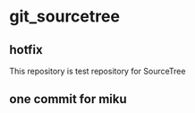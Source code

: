 # git_sourcetree

## hotfix

This repository is test repository for SourceTree

## one commit for miku
